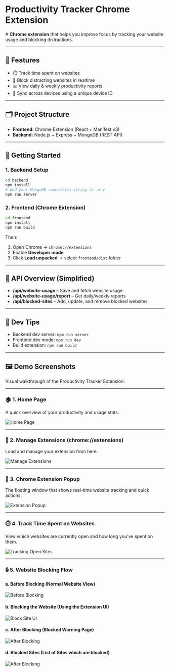 # Productivity Tracker Chrome Extension

A **Chrome extension** that helps you improve focus by tracking your website usage and blocking distractions.

---

## 🚀 Features

- ⏱️ Track time spent on websites  
- 🚫 Block distracting websites in realtime 
- 📊 View daily & weekly productivity reports  
- 🔄 Sync across devices using a unique device ID  

---

## 🗂️ Project Structure

- **Frontend:** Chrome Extension (React + Manifest v3)  
- **Backend:** Node.js + Express + MongoDB (REST API)  

---

## 🔧 Getting Started

### 1. Backend Setup

```bash
cd backend
npm install
# Add your MongoDB connection string to .env
npm run server
```

### 2. Frontend (Chrome Extension)

```bash
cd frontend
npm install
npm run build
```

Then:
1. Open Chrome → `chrome://extensions`
2. Enable **Developer mode**
3. Click **Load unpacked** → select `frontend/dist` folder

---

## 📡 API Overview (Simplified)

- **/api/website-usage** – Save and fetch website usage  
- **/api/website-usage/report** – Get daily/weekly reports  
- **/api/blocked-sites** – Add, update, and remove blocked websites  

---

## 📌 Dev Tips

- Backend dev server: `npm run server`  
- Frontend dev mode: `npm run dev`  
- Build extension: `npm run build`

---

## 🖼️ Demo Screenshots

Visual walkthrough of the Productivity Tracker Extension:

---

### 🏠 1. Home Page
A quick overview of your productivity and usage stats.

![Home Page](assets/screenshots/home-page.png)

---

### 🔧 2. Manage Extensions (chrome://extensions)
Load and manage your extension from here.

![Manage Extensions](assets/screenshots/manage-extensions.png)

---

### 🧩 3. Chrome Extension Popup
The floating window that shows real-time website tracking and quick actions.

![Extension Popup](assets/screenshots/extension-popup.png)

---

### ⏱️ 4. Track Time Spent on Websites
View which websites are currently open and how long you've spent on them.

![Tracking Open Sites](assets/screenshots/tracking-open-sites.png)

---

### 🔒 5. Website Blocking Flow

#### a. Before Blocking (Normal Website View)
![Before Blocking](assets/screenshots/site-before-blocking.png)

#### b. Blocking the Website (Using the Extension UI)
![Block Site UI](assets/screenshots/block-site-ui.png)

#### c. After Blocking (Blocked Warning Page)
![After Blocking](assets/screenshots/site-after-blocking.png)

#### d. Blocked Sites (List of Sites which are blocked)
![After Blocking](assets/screenshots/blocked-sites.png)


